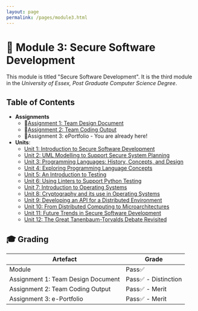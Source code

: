 ```yaml
---
layout: page
permalink: /pages/module3.html
---
```


# 🔏 Module 3: Secure Software Development

This module is titled "Secure Software Development". It is the third module in the _University of Essex, Post Graduate Computer Science Degree_.

## Table of Contents

- **Assignments**
  - 📃[Assignment 1: Team Design Document](/pages/module3/assignment1/m3a1.html)
  - 📃[Assignment 2: Team Coding Output](/pages/module3/assignment2/m3a2.html)
  - 📃Assignment 3: ePortfolio - You are already here!
- **Units**:
  - [Unit 1: Introduction to Secure Software Development](/pages/module3/unit-assignments/unit1/m3u1.html)
  - [Unit 2: UML Modelling to Support Secure System Planning](/pages/module3/unit-assignments/unit2/m3u2.html)
  - [Unit 3: Programming Languages: History, Concepts, and Design](/pages/module3/unit-assignments/unit3/m3u3.html)
  - [Unit 4: Exploring Programming Language Concepts](/pages/module3/unit-assignments/unit4/m3u4.html)
  - [Unit 5: An Introduction to Testing](/pages/module3/unit-assignments/unit5/m3u5.html)
  - [Unit 6: Using Linters to Support Python Testing](/pages/module3/unit-assignments/unit6/m3u6.html)
  - [Unit 7: Introduction to Operating Systems](/pages/module3/unit-assignments/unit7/m3u7.html)
  - [Unit 8: Cryptography and its use in Operating Systems](/pages/module3/unit-assignments/unit8/m3u8.html)
  - [Unit 9: Developing an API for a Distributed Environment](/pages/module3/unit-assignments/unit9/m3u9.html)
  - [Unit 10: From Distributed Computing to Microarchitectures](/pages/module3/unit-assignments/unit10/m3u10.html)
  - [Unit 11: Future Trends in Secure Software Development](/pages/module3/unit-assignments/unit11/m3u11.html)
  - [Unit 12: The Great Tanenbaum-Torvalds Debate Revisited](/pages/module3/unit-assignments/unit12/m3u12.html)

## 🎓 Grading

| Artefact                           | Grade                |
| ---------------------------------- | -------------------- |
| Module | Pass✅ |
| Assignment 1: Team Design Document | Pass✅ - Distinction |
| Assignment 2: Team Coding Output   | Pass✅ - Merit       |
| Assignment 3: e-Portfolio          | Pass✅ - Merit           |
